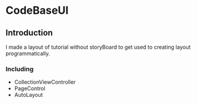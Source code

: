 # CodeBaseUI

## Introduction
I made a layout of tutorial without storyBoard to get used to creating layout programmatically.

### Including
- CollectionViewController
- PageControl
- AutoLayout



